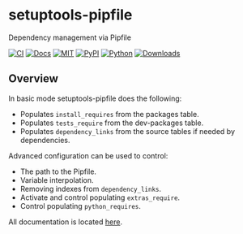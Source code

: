 # setuptools-pipfile

Dependency management via Pipfile

[![CI](https://github.com/asyncon/setuptools-pipfile/actions/workflows/ci.yml/badge.svg)](https://github.com/asyncon/setuptools-pipfile/actions/workflows/ci.yml)
[![Docs](https://readthedocs.org/projects/setuptools-pipfile/badge/?version=latest)](https://setuptools-pipfile.readthedocs.io/en/latest/?badge=latest)
[![MIT](https://img.shields.io/pypi/l/setuptools-pipfile.svg)](https://github.com/asyncon/setuptools-pipfile/blob/master/LICENSE)
[![PyPI](https://img.shields.io/pypi/v/setuptools-pipfile.svg)](https://pypi.org/project/setuptools-pipfile/)
[![Python](https://img.shields.io/pypi/pyversions/setuptools-pipfile.svg)](https://pypi.org/project/setuptools-pipfile/)
[![Downloads](https://pepy.tech/badge/setuptools-pipfile)](https://pepy.tech/project/setuptools-pipfile)

## Overview

In basic mode setuptools-pipfile does the following:

- Populates `install_requires` from the packages table.
- Populates `tests_require` from the dev-packages table.
- Populates `dependency_links` from the source tables if needed by dependencies.

Advanced configuration can be used to control:

- The path to the Pipfile.
- Variable interpolation.
- Removing indexes from `dependency_links`.
- Activate and control populating `extras_require`.
- Control populating `python_requires`.

All documentation is located [here](https://setuptools-pipfile.readthedocs.io).
